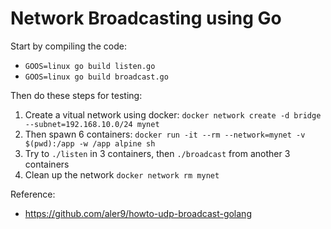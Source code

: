 # Network Broadcasting using Go

Start by compiling the code:
- `GOOS=linux go build listen.go`
- `GOOS=linux go build broadcast.go` 

Then do these steps for testing:
1. Create a vitual network using docker: `docker network create -d bridge --subnet=192.168.10.0/24 mynet`
2. Then spawn 6 containers: `docker run -it --rm --network=mynet -v $(pwd):/app -w /app alpine sh`
3. Try to `./listen` in 3 containers, then `./broadcast` from another 3 containers
4. Clean up the network `docker network rm mynet`

Reference:
- https://github.com/aler9/howto-udp-broadcast-golang
